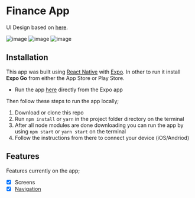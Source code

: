 # Finance App
UI Design based on [here](https://dribbble.com/shots/14210557-Finance-Mobile-Application-UX-UI-Design).


![image](https://user-images.githubusercontent.com/42824183/127079847-82a5ec2e-f6c6-44f3-8bb9-f5064eb2e8b2.png)
![image](https://user-images.githubusercontent.com/42824183/127079920-d2f28160-b38d-49a9-8d0c-00a9b99d4e64.png)
![image](https://user-images.githubusercontent.com/42824183/127079928-d1a29945-bd19-453b-bc0c-6773a4310d47.png)







## Installation
This app was built using [React Native](https://reactnative.dev/) with [Expo](https://expo.io). In other to run it install **Expo Go** from either the App Store or Play Store.  

 -  Run the app [here](https://exp.host/@chideraike/payment-app) directly from the Expo app

Then follow these steps to run the app locally;

 1. Download or clone this repo
2. Run  `npm install`  or  `yarn`  in the project folder directory on the terminal
3. After all node modules are done downloading you can run the app by using  `npm start`  or  `yarn start`  on the terminal
4. Follow the instructions from there to connect your device (iOS/Andriod)

## Features

Features currently on the app;

- [x]  Screens
- [x]  [Navigation](https://reactnavigation.org/docs/getting-started)
